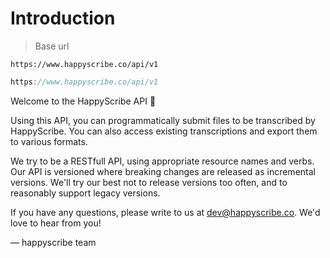 # Introduction

> Base url


```shell
https://www.happyscribe.co/api/v1
```

```javascript
https://www.happyscribe.co/api/v1
```



Welcome to the HappyScribe API  👋

Using this API, you can programmatically submit files to be transcribed by HappyScribe. You can also access existing transcriptions and export them to various formats.

We try to be a RESTfull API, using appropriate resource names and verbs. Our API is versioned where breaking changes are released as incremental versions. We'll try our best not to release versions too often, and to reasonably support legacy versions.

If you have any questions, please write to us at [dev@happyscribe.co](mailto:dev@happyscribe.co). We'd love to hear from you!

— happyscribe team

